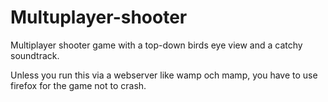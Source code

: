 # Multuplayer-shooter
Multiplayer shooter game with a top-down birds eye view and a catchy soundtrack.

Unless you run this via a webserver like wamp och mamp, you have to use firefox for the game not to crash.

